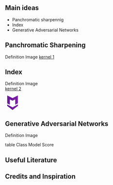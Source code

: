 ## Main ideas

* Panchromatic sharpennig 
* Index
* Generative Adversarial Networks

## Panchromatic Sharpening  
 Definition 
 Image 
 [kernel 1 ](https://www.kaggle.com/resolut/dstl-satellite-imagery-feature-detection/waterway-0-095-lb)

 
## Index
 Definition 
 Image  
 [kernel 2](https://www.kaggle.com/resolut/dstl-satellite-imagery-feature-detection/panchromatic-sharpening)
 
 
![alt text](https://github.com/adam-p/markdown-here/raw/master/src/common/images/icon48.png "Logo Title Text 1") 
 
## Generative Adversarial Networks 
Definition 
Image 

table 
Class Model Score

## Useful Literature


## Credits and Inspiration 

